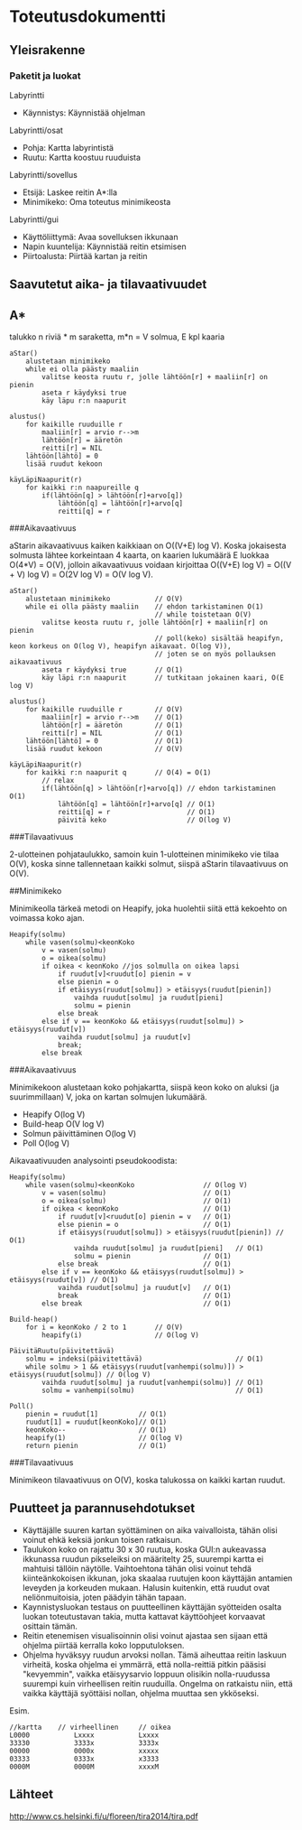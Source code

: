 Toteutusdokumentti
====================
Yleisrakenne
------------
### Paketit ja luokat
Labyrintti
- Käynnistys: Käynnistää ohjelman

Labyrintti/osat
- Pohja: Kartta labyrintistä
- Ruutu: Kartta koostuu ruuduista

Labyrintti/sovellus
- Etsijä: Laskee reitin A*:lla
- Minimikeko: Oma toteutus minimikeosta

Labyrintti/gui
- Käyttöliittymä: Avaa sovelluksen ikkunaan
- Napin kuuntelija: Käynnistää reitin etsimisen
- Piirtoalusta: Piirtää kartan ja reitin

Saavutetut aika- ja tilavaativuudet
------------------------------------

## A*

talukko n riviä * m saraketta, m*n = V solmua, E kpl kaaria

	aStar()
		alustetaan minimikeko
		while ei olla päästy maaliin
			valitse keosta ruutu r, jolle lähtöön[r] + maaliin[r] on pienin
			aseta r käydyksi true
			käy läpu r:n naapurit
	
	alustus()
		for kaikille ruuduille r
			maaliin[r] = arvio r-->m
			lähtöön[r] = ääretön
			reitti[r] = NIL
		lähtöön[lähtö] = 0
		lisää ruudut kekoon

	käyLäpiNaapurit(r)
		for kaikki r:n naapureille q
			if(lähtöön[q] > lähtöön[r]+arvo[q])
				lähtöön[q] = lähtöön[r]+arvo[q]
				reitti[q] = r

###Aikavaativuus

aStarin aikavaativuus kaiken kaikkiaan on O((V+E) log V). Koska jokaisesta solmusta lähtee korkeintaan 4 kaarta, on kaarien lukumäärä E luokkaa O(4*V) = O(V), jolloin aikavaativuus voidaan kirjoittaa O((V+E) log V) = O((V + V) log V) = O(2V log V) = O(V log V).
		
	aStar()
		alustetaan minimikeko			// O(V)
		while ei olla päästy maaliin	// ehdon tarkistaminen O(1)
										// while toistetaan O(V)
			valitse keosta ruutu r, jolle lähtöön[r] + maaliin[r] on pienin
										// poll(keko) sisältää heapifyn, keon korkeus on O(log V), heapifyn aikavaat. O(log V)), 
										// joten se on myös pollauksen aikavaativuus
			aseta r käydyksi true		// O(1)
			käy läpi r:n naapurit		// tutkitaan jokainen kaari, O(E log V)
	
	alustus()
		for kaikille ruuduille r		// O(V)
			maaliin[r] = arvio r-->m	// O(1)
			lähtöön[r] = ääretön		// O(1)
			reitti[r] = NIL				// O(1)
		lähtöön[lähtö] = 0				// O(1)
		lisää ruudut kekoon				// O(V)
	
	käyLäpiNaapurit(r)
		for kaikki r:n naapurit q		// O(4) = O(1)
			// relax
			if(lähtöön[q] > lähtöön[r]+arvo[q]) // ehdon tarkistaminen O(1)
				lähtöön[q] = lähtöön[r]+arvo[q]	// O(1)
				reitti[q] = r					// O(1)
				päivitä keko					// O(log V)

###Tilavaativuus

2-ulotteinen pohjataulukko, samoin kuin 1-ulotteinen minimikeko vie tilaa O(V), koska sinne tallennetaan kaikki solmut, siispä aStarin tilavaativuus on O(V).

##Minimikeko

Minimikeolla tärkeä metodi on Heapify, joka huolehtii siitä että kekoehto on voimassa koko ajan.

	Heapify(solmu)
		while vasen(solmu)<keonKoko
			v = vasen(solmu)
			o = oikea(solmu)
			if oikea < keonKoko //jos solmulla on oikea lapsi
				if ruudut[v]<ruudut[o] pienin = v
				else pienin = o
				if etäisyys(ruudut[solmu]) > etäisyys(ruudut[pienin])
					vaihda ruudut[solmu] ja ruudut[pieni]
					solmu = pienin
				else break
			else if v == keonKoko && etäisyys(ruudut[solmu]) > etäisyys(ruudut[v])
				vaihda ruudut[solmu] ja ruudut[v]
				break;
			else break

###Aikavaativuus

Minimikekoon alustetaan koko pohjakartta, siispä keon koko on aluksi (ja suurimmillaan) V, joka on kartan solmujen lukumäärä.

- Heapify O(log V)
- Build-heap O(V log V)
- Solmun päivittäminen O(log V)
- Poll O(log V)

Aikavaativuuden analysointi pseudokoodista:
	
	Heapify(solmu)
		while vasen(solmu)<keonKoko					// O(log V)
			v = vasen(solmu)						// O(1)
			o = oikea(solmu)						// O(1)
			if oikea < keonKoko						// O(1)
				if ruudut[v]<ruudut[o] pienin = v	// O(1)
				else pienin = o						// O(1)
				if etäisyys(ruudut[solmu]) > etäisyys(ruudut[pienin]) // O(1)
					vaihda ruudut[solmu] ja ruudut[pieni]	// O(1)	
					solmu = pienin					// O(1)
				else break							// O(1)
			else if v == keonKoko && etäisyys(ruudut[solmu]) > etäisyys(ruudut[v]) // O(1)
				vaihda ruudut[solmu] ja ruudut[v]	// O(1)
				break								// O(1)
			else break								// O(1)

	Build-heap()
		for i = keonKoko / 2 to 1		// O(V)
			heapify(i)					// O(log V)

	PäivitäRuutu(päivitettävä)
		solmu = indeksi(päivitettävä)						// O(1)
		while solmu > 1 && etäisyys(ruudut[vanhempi(solmu)]) > etäisyys(ruudut[solmu]) // O(log V)
			vaihda ruudut[solmu] ja ruudut[vanhempi(solmu)]	// O(1)
			solmu = vanhempi(solmu)							// O(1)

	Poll()
		pienin = ruudut[1]			// O(1)
		ruudut[1] = ruudut[keonKoko]// O(1)
		keonKoko--					// O(1)
		heapify(1)					// O(log V)
		return pienin				// O(1)
			
###Tilavaativuus

Minimikeon tilavaativuus on O(V), koska talukossa on kaikki kartan ruudut.

Puutteet ja parannusehdotukset
------------------------------
- Käyttäjälle suuren kartan syöttäminen on aika vaivalloista, tähän olisi voinut ehkä keksiä jonkun toisen ratkaisun.
- Taulukon koko on rajattu 30 x 30 ruutua, koska GUI:n aukeavassa ikkunassa ruudun pikseleiksi on määritelty 25, suurempi kartta ei mahtuisi tällöin näytölle. Vaihtoehtona tähän olisi voinut tehdä kiinteänkokoisen ikkunan, joka skaalaa ruutujen koon käyttäjän antamien leveyden ja korkeuden mukaan. Halusin kuitenkin, että ruudut ovat neliönmuitoisia, joten päädyin tähän tapaan.
- Kaynnistysluokan testaus on puutteellinen käyttäjän syötteiden osalta luokan toteutustavan takia, mutta kattavat käyttöohjeet korvaavat osittain tämän.
- Reitin etenemisen visualisoinnin olisi voinut ajastaa sen sijaan että ohjelma piirtää kerralla koko lopputuloksen.
- Ohjelma hyväksyy ruudun arvoksi nollan. Tämä aiheuttaa reitin laskuun virheitä, koska ohjelma ei ymmärrä, että nolla-reittiä pitkin pääsisi "kevyemmin", vaikka etäisyysarvio loppuun olisikin nolla-ruudussa suurempi kuin virheellisen reitin ruuduilla. Ongelma on ratkaistu niin, että vaikka käyttäjä syöttäisi nollan, ohjelma muuttaa sen ykköseksi.

Esim.

	//kartta	// virheellinen		// oikea
	L0000			Lxxxx			Lxxxx
	33330			3333x			3333x
	00000			0000x			xxxxx
	03333			0333x			x3333
	0000M			0000M			xxxxM

Lähteet
---------
http://www.cs.helsinki.fi/u/floreen/tira2014/tira.pdf

